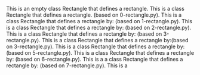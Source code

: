 This is an empty class Rectangle that defines a rectangle.
This is  a class Rectangle that defines a rectangle. (based on 0-rectangle.py).
This is a class Rectangle that defines a rectangle by: (based on 1-rectangle.py).
This is a class Rectangle that defines a rectangle by: (based on 2-rectangle.py).
This is a class Rectangle that defines a rectangle by: (based on 3-rectangle.py).
This is  a class Rectangle that defines a rectangle by:(based on 3-rectangle.py).
This is a class Rectangle that defines a rectangle by: (based on 5-rectangle.py).
This is a class Rectangle that defines a rectangle by: (based on 6-rectangle.py).
This is a  a class Rectangle that defines a rectangle by: (based on 7-rectangle.py).
This is a
